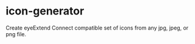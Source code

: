 # icon-generator
Create eyeExtend Connect compatible set of icons from any jpg, jpeg, or png file. 
